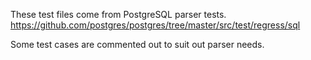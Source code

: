 These test files come from PostgreSQL parser tests.
https://github.com/postgres/postgres/tree/master/src/test/regress/sql

Some test cases are commented out to suit out parser needs.

